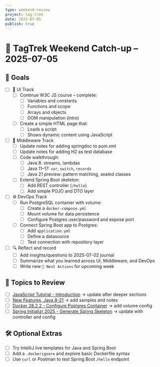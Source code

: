 ```yaml
---
type: weekend-review
project: tag-trek
date: 2025-07-05
publish: true
---
```


# 🧭 TagTrek Weekend Catch-up – 2025-07-05

## 🎯 Goals

- [ ] 🐣 UI Track
    - [ ] Continue W3C JS course – complete:
        - [ ] Variables and constants
        - [ ] Functions and scope
        - [ ] Arrays and objects
        - [ ] DOM manipulation (intro)
    - [ ] Create a simple HTML page that:
        - [ ] Loads a script
        - [ ] Shows dynamic content using JavaScript

- [ ] 🌳 Middleware Track
    - [ ] Update notes for adding springdoc to pom.xml
    - [ ] Update notes for adding H2 as test database
    - [ ] Code walkthrough:
        - [ ] Java 8: streams, lambdas
        - [ ] Java 11–17: `var`, `switch`, `records`
        - [ ] Java 21 preview: pattern matching, sealed classes
    - [ ] Extend Spring Boot skeleton:
        - [ ] Add REST controller (`/hello`)
        - [ ] Add simple POJO and DTO layer

- [ ] ⚙️ DevOps Track
    - [ ] Run PostgreSQL container with volume:
        - [ ] Create a `docker-compose.yml`
        - [ ] Mount volume for data persistence
        - [ ] Configure Postgres user/password and expose port
    - [ ] Connect Spring Boot app to Postgres:
        - [ ] Add `application.yml`
        - [ ] Define a datasource
        - [ ] Test connection with repository layer

- [ ] 🔍 Reflect and record
    - [ ] Add insights/questions to 2025-07-02 journal
    - [ ] Summarize what you learned across UI, Middleware, and DevOps
    - [ ] Write new `🚀 Next Actions` for upcoming week

## 🧩 Topics to Review
- [ ] [JavaScript Tutorial - Introduction](JavaScript%20Tutorial%20-%20Introduction.md) → update after deeper sections
- [ ] [New Features, Java 8-21](New%20Features,%20Java%208-21.md) → add samples and notes
- [ ] [Docker 28.2.2 - Configure Postgres Container](Docker%2028.2.2%20-%20Configure%20Postgres%20Container.md) → add volume config
- [ ] [Spring Initializr 2025 - Generate Spring Skeleton](Spring%20Initialzr%202025%20-%20Generate%20Spring%20Skeleton.md) → update with controller and config

## 🛠️ Optional Extras
- [ ] Try IntelliJ live templates for Java and Spring Boot
- [ ] Add a `.dockerignore` and explore basic Dockerfile syntax
- [ ] Use `curl` or Postman to test Spring Boot `/hello` endpoint